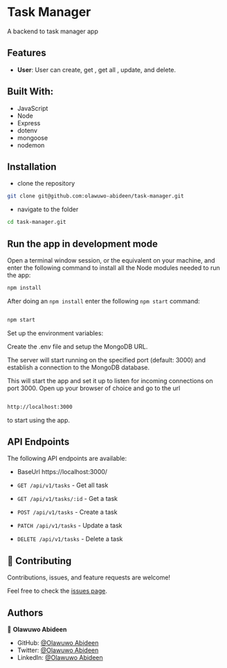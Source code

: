 # Task Manager

A backend to task manager app

## Features

- **User**: User can create, get , get all , update, and delete.

## Built With:

- JavaScript
- Node
- Express
- dotenv
- mongoose
- nodemon

## Installation

- clone the repository

```sh
git clone git@github.com:olawuwo-abideen/task-manager.git
```

- navigate to the folder

```sh
cd task-manager.git
```

## Run the app in development mode

Open a terminal window session, or the equivalent on your machine, and enter the following command to install all the
Node modules needed to run the app:

```sh
npm install
```

After doing an `npm install` enter the following `npm start` command:

```sh

npm start

```

Set up the environment variables:

Create the .env file and setup the MongoDB URL.

The server will start running on the specified port (default: 3000) and establish a connection to the MongoDB database.

This will start the app and set it up to listen for incoming connections on port 3000. Open up your browser of choice
and go to the url

```sh

http://localhost:3000

```

to start using the app.

## API Endpoints

The following API endpoints are available:

- BaseUrl https://localhost:3000/

- `GET /api/v1/tasks` - Get all task
- `GET /api/v1/tasks/:id` - Get a task
- `POST /api/v1/tasks` - Create a task
- `PATCH /api/v1/tasks` - Update a task
- `DELETE /api/v1/tasks` - Delete a task

## 🤝 Contributing

Contributions, issues, and feature requests are welcome!

Feel free to check the [issues page](https://github.com/Olawuwo-Abideen/task-manager/issues).

## Authors

👤 **Olawuwo Abideen**

- GitHub: [@Olawuwo Abideen](https://github.com/olawuwo-abideen)
- Twitter: [@Olawuwo Abideen](https://twitter.com/olawuwo_abideen)
- LinkedIn: [@Olawuwo Abideen](https://www.linkedin.com/in/olawuwo-abideen/)
